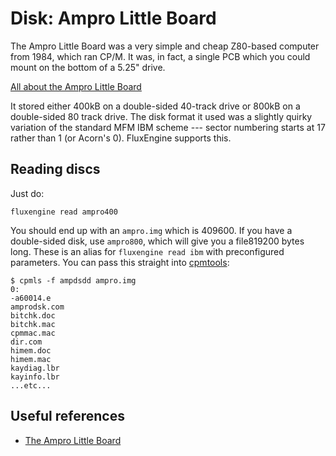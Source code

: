 Disk: Ampro Little Board
========================

The Ampro Little Board was a very simple and cheap Z80-based computer from
1984, which ran CP/M. It was, in fact, a single PCB which you could mount
on the bottom of a 5.25" drive.

[All about the Ampro Little Board](http://oldcomputers.net/ampro-little-board.html)

It stored either 400kB on a double-sided 40-track drive or 800kB on a
double-sided 80 track drive. The disk format it used was a slightly quirky
variation of the standard MFM IBM scheme --- sector numbering starts at 17
rather than 1 (or Acorn's 0). FluxEngine supports this.


Reading discs
-------------

Just do:

```
fluxengine read ampro400
```

You should end up with an `ampro.img` which is 409600. If you have a
double-sided disk, use `ampro800`, which will give you a file819200 bytes long.
These is an alias for `fluxengine read ibm` with preconfigured parameters.  You
can pass this straight into [cpmtools](http://www.moria.de/~michael/cpmtools/):

```
$ cpmls -f ampdsdd ampro.img
0:
-a60014.e
amprodsk.com
bitchk.doc
bitchk.mac
cpmmac.mac
dir.com
himem.doc
himem.mac
kaydiag.lbr
kayinfo.lbr
...etc...
```

Useful references
-----------------

  - [The Ampro Little Board](http://oldcomputers.net/ampro-little-board.html)
